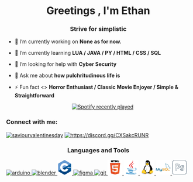 <h1 align="center">Greetings , I'm Ethan</h1>
<h3 align="center">Strive for simplistic</h3>

- 🔭 I’m currently working on **None as for now.**

- 🌱 I’m currently learning **LUA / JAVA / PY / HTML / CSS / SQL**

- 🤝 I’m looking for help with **Cyber Security**

- 💬 Ask me about **how pulchritudinous life is**

- ⚡ Fun fact <> **Horror Enthusiast / Classic Movie Enjoyer / Simple & Straightforward**


  <div align="center">
  <a href="https://open.spotify.com/user/nfmom5sm1x6jzpkhljtzi6ul7">
    <img src="https://spotify-recently-played-readme.vercel.app/api?user=Calendar&count=5&unique=true" alt=" Spotify recently played"  />
  </a>
</div>

<h3 align="left">Connect with me:</h3>
<p align="left">
<a href="https://www.youtube.com/c/saviourvalentinesday" target="blank"><img align="center" src="https://raw.githubusercontent.com/rahuldkjain/github-profile-readme-generator/master/src/images/icons/Social/youtube.svg" alt="saviourvalentinesday" height="30" width="40" /></a>
<a href="https://discord.gg/CXSakcRUNR" target="blank"><img align="center" src="https://raw.githubusercontent.com/rahuldkjain/github-profile-readme-generator/master/src/images/icons/Social/discord.svg" alt="https://discord.gg/CXSakcRUNR" height="30" width="40" /></a>
</p>

<h3 align="middle">  Languages and Tools  </h3>
<p align="left"> <a href="https://www.arduino.cc/" target="_blank" rel="noreferrer"> <img src="https://cdn.worldvectorlogo.com/logos/arduino-1.svg" alt="arduino" width="40" height="40"/> </a> <a href="https://www.blender.org/" target="_blank" rel="noreferrer"> <img src="https://download.blender.org/branding/community/blender_community_badge_white.svg" alt="blender" width="40" height="40"/> </a> <a href="https://www.w3schools.com/cpp/" target="_blank" rel="noreferrer"> <img src="https://raw.githubusercontent.com/devicons/devicon/master/icons/cplusplus/cplusplus-original.svg" alt="cplusplus" width="40" height="40"/> </a> <a href="https://www.figma.com/" target="_blank" rel="noreferrer"> <img src="https://www.vectorlogo.zone/logos/figma/figma-icon.svg" alt="figma" width="40" height="40"/> </a> <a href="https://git-scm.com/" target="_blank" rel="noreferrer"> <img src="https://www.vectorlogo.zone/logos/git-scm/git-scm-icon.svg" alt="git" width="40" height="40"/> </a> <a href="https://www.w3.org/html/" target="_blank" rel="noreferrer"> <img src="https://raw.githubusercontent.com/devicons/devicon/master/icons/html5/html5-original-wordmark.svg" alt="html5" width="40" height="40"/> </a> <a href="https://www.java.com" target="_blank" rel="noreferrer"> <img src="https://raw.githubusercontent.com/devicons/devicon/master/icons/java/java-original.svg" alt="java" width="40" height="40"/> </a> <a href="https://www.linux.org/" target="_blank" rel="noreferrer"> <img src="https://raw.githubusercontent.com/devicons/devicon/master/icons/linux/linux-original.svg" alt="linux" width="40" height="40"/> </a> <a href="https://www.mysql.com/" target="_blank" rel="noreferrer"> <img src="https://raw.githubusercontent.com/devicons/devicon/master/icons/mysql/mysql-original-wordmark.svg" alt="mysql" width="40" height="40"/> </a> <a href="https://www.photoshop.com/en" target="_blank" rel="noreferrer"> <img src="https://raw.githubusercontent.com/devicons/devicon/master/icons/photoshop/photoshop-line.svg" alt="photoshop" width="40" height="40"/> </a> </p>





